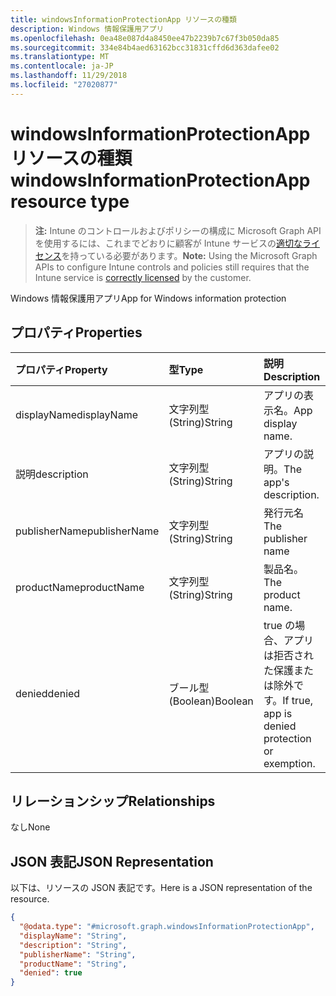```yaml
---
title: windowsInformationProtectionApp リソースの種類
description: Windows 情報保護用アプリ
ms.openlocfilehash: 0ea48e087d4a8450ee47b2239b7c67f3b050da85
ms.sourcegitcommit: 334e84b4aed63162bcc31831cffd6d363dafee02
ms.translationtype: MT
ms.contentlocale: ja-JP
ms.lasthandoff: 11/29/2018
ms.locfileid: "27020877"
---
```

# <a name="windowsinformationprotectionapp-resource-type"></a><span data-ttu-id="98d2a-103">windowsInformationProtectionApp リソースの種類</span><span class="sxs-lookup"><span data-stu-id="98d2a-103">windowsInformationProtectionApp resource type</span></span>

> <span data-ttu-id="98d2a-104">**注:** Intune のコントロールおよびポリシーの構成に Microsoft Graph API を使用するには、これまでどおりに顧客が Intune サービスの[適切なライセンス](https://go.microsoft.com/fwlink/?linkid=839381)を持っている必要があります。</span><span class="sxs-lookup"><span data-stu-id="98d2a-104">**Note:** Using the Microsoft Graph APIs to configure Intune controls and policies still requires that the Intune service is [correctly licensed](https://go.microsoft.com/fwlink/?linkid=839381) by the customer.</span></span>

<span data-ttu-id="98d2a-105">Windows 情報保護用アプリ</span><span class="sxs-lookup"><span data-stu-id="98d2a-105">App for Windows information protection</span></span>
## <a name="properties"></a><span data-ttu-id="98d2a-106">プロパティ</span><span class="sxs-lookup"><span data-stu-id="98d2a-106">Properties</span></span>
|<span data-ttu-id="98d2a-107">プロパティ</span><span class="sxs-lookup"><span data-stu-id="98d2a-107">Property</span></span>|<span data-ttu-id="98d2a-108">型</span><span class="sxs-lookup"><span data-stu-id="98d2a-108">Type</span></span>|<span data-ttu-id="98d2a-109">説明</span><span class="sxs-lookup"><span data-stu-id="98d2a-109">Description</span></span>|
|:---|:---|:---|
|<span data-ttu-id="98d2a-110">displayName</span><span class="sxs-lookup"><span data-stu-id="98d2a-110">displayName</span></span>|<span data-ttu-id="98d2a-111">文字列型 (String)</span><span class="sxs-lookup"><span data-stu-id="98d2a-111">String</span></span>|<span data-ttu-id="98d2a-112">アプリの表示名。</span><span class="sxs-lookup"><span data-stu-id="98d2a-112">App display name.</span></span>|
|<span data-ttu-id="98d2a-113">説明</span><span class="sxs-lookup"><span data-stu-id="98d2a-113">description</span></span>|<span data-ttu-id="98d2a-114">文字列型 (String)</span><span class="sxs-lookup"><span data-stu-id="98d2a-114">String</span></span>|<span data-ttu-id="98d2a-115">アプリの説明。</span><span class="sxs-lookup"><span data-stu-id="98d2a-115">The app's description.</span></span>|
|<span data-ttu-id="98d2a-116">publisherName</span><span class="sxs-lookup"><span data-stu-id="98d2a-116">publisherName</span></span>|<span data-ttu-id="98d2a-117">文字列型 (String)</span><span class="sxs-lookup"><span data-stu-id="98d2a-117">String</span></span>|<span data-ttu-id="98d2a-118">発行元名</span><span class="sxs-lookup"><span data-stu-id="98d2a-118">The publisher name</span></span>|
|<span data-ttu-id="98d2a-119">productName</span><span class="sxs-lookup"><span data-stu-id="98d2a-119">productName</span></span>|<span data-ttu-id="98d2a-120">文字列型 (String)</span><span class="sxs-lookup"><span data-stu-id="98d2a-120">String</span></span>|<span data-ttu-id="98d2a-121">製品名。</span><span class="sxs-lookup"><span data-stu-id="98d2a-121">The product name.</span></span>|
|<span data-ttu-id="98d2a-122">denied</span><span class="sxs-lookup"><span data-stu-id="98d2a-122">denied</span></span>|<span data-ttu-id="98d2a-123">ブール型 (Boolean)</span><span class="sxs-lookup"><span data-stu-id="98d2a-123">Boolean</span></span>|<span data-ttu-id="98d2a-124">true の場合、アプリは拒否された保護または除外です。</span><span class="sxs-lookup"><span data-stu-id="98d2a-124">If true, app is denied protection or exemption.</span></span>|

## <a name="relationships"></a><span data-ttu-id="98d2a-125">リレーションシップ</span><span class="sxs-lookup"><span data-stu-id="98d2a-125">Relationships</span></span>
<span data-ttu-id="98d2a-126">なし</span><span class="sxs-lookup"><span data-stu-id="98d2a-126">None</span></span>
## <a name="json-representation"></a><span data-ttu-id="98d2a-127">JSON 表記</span><span class="sxs-lookup"><span data-stu-id="98d2a-127">JSON Representation</span></span>
<span data-ttu-id="98d2a-128">以下は、リソースの JSON 表記です。</span><span class="sxs-lookup"><span data-stu-id="98d2a-128">Here is a JSON representation of the resource.</span></span>
<!-- {
  "blockType": "resource",
  "@odata.type": "microsoft.graph.windowsInformationProtectionApp"
}
-->
``` json
{
  "@odata.type": "#microsoft.graph.windowsInformationProtectionApp",
  "displayName": "String",
  "description": "String",
  "publisherName": "String",
  "productName": "String",
  "denied": true
}
```



